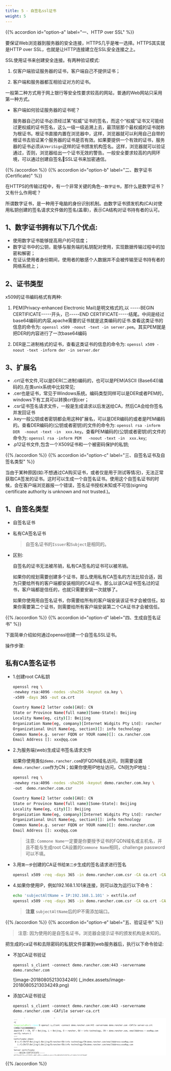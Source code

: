 ```yaml
---
title: 5 - 自签名ssl证书
weight: 5
---
```


{{% accordion id="option-a" label="一、HTTP over SSL" %}}

要保证Web浏览器到服务器的安全连接，HTTPS几乎是唯一选择。HTTPS其实就是HTTP over SSL，也就是让HTTP连接建立在SSL安全连接之上。

SSL使用证书来创建安全连接。有两种验证模式:

1. 仅客户端验证服务器的证书，客户端自己不提供证书；

2. 客户端和服务器都互相验证对方的证书。

一般第二种方式用于网上银行等安全性要求较高的网站，普通的Web网站只采用第一种方式。

- 客户端如何验证服务器的证书呢？

    服务器自己的证书必须经过某“权威”证书的签名，而这个“权威”证书又可能经过更权威的证书签名，这么一级一级追溯上去，最顶层那个最权威的证书就称为根证书。根证书直接内置在浏览器中，这样，浏览器就可以利用自己自带的根证书去验证某个服务器的证书是否有效。如果要提供一个有效的证书，服务器的证书必须从`VeriSign`这样的证书颁发机构签名。这样，浏览器就可以验证通过，否则，浏览器给出一个证书无效的警告。一般安全要求较高的内网环境，可以通过创建自签名SSL证书来加密通信。

{{% /accordion %}}
{{% accordion id="option-b" label="二、数字证书(Certificate)" %}}

在HTTPS的传输过程中，有一个非常关键的角色--`数字证书`，那什么是数字证书？又有什么作用呢？

所谓数字证书，是一种用于电脑的身份识别机制。由数字证书颁发机构(CA)对使用私钥创建的签名请求文件做的签名(盖章)，表示CA结构对证书持有者的认可。

## 1、数字证书拥有以下几个优点:

- 使用数字证书能够提高用户的可信度；
- 数字证书中的公钥，能够与服务端的私钥配对使用，实现数据传输过程中的加密和解密；
- 在证认使用者身份期间，使用者的敏感个人数据并不会被传输至证书持有者的网络系统上；

## 2、证书类型

x509的证书编码格式有两种:

1. PEM(Privacy-enhanced Electronic Mail)是明文格式的,以 -----BEGIN CERTIFICATE-----开头，已-----END CERTIFICATE-----结尾。中间是经过base64编码的内容,apache需要的证书就是这类编码的证书.查看这类证书的信息的命令为: `openssl x509 -noout -text -in server.pem`。其实PEM就是把DER的内容进行了一次base64编码

2. DER是二进制格式的证书，查看这类证书的信息的命令为: `openssl x509 -noout -text -inform der -in server.der`

## 3、扩展名

- .crt证书文件,可以是DER(二进制)编码的，也可以是PEM(ASCII (Base64))编码的),在类unix系统中比较常见;
- .cer也是证书，常见于Windows系统。编码类型同样可以是DER或者PEM的，windows下有工具可以转换crt到cer；
- .csr证书签名请求文件，一般是生成请求以后发送给CA，然后CA会给你签名并发回证书
- .key一般公钥或者密钥都会用这种扩展名，可以是DER编码的或者是PEM编码的。查看DER编码的(公钥或者密钥)的文件的命令为: `openssl rsa -inform DER  -noout -text -in  xxx.key`。查看PEM编码的(公钥或者密钥)的文件的命令为: `openssl rsa -inform PEM   -noout -text -in  xxx.key`;
- .p12证书文件,包含一个X509证书和一个被密码保护的私钥;

{{% /accordion %}}
{{% accordion id="option-c" label="三、自签名证书及自签名类型" %}}

当由于某种原因(如:不想通过CA购买证书，或者仅是用于测试等情况)，无法正常获取CA签发的证书。这时可以生成一个自签名证书。使用这个自签名证书的时候，会在客户端浏览器报一个错误，签名证书授权未知或不可信(signing certificate authority is unknown and not trusted.)。

## 1、自签名类型

- 自签名证书
- 私有CA签名证书

  >自签名证书的`Issuer`和`Subject`是相同的。

- 区别:

    自签名的证书无法被吊销，私有CA签名的证书可以被吊销。

    如果你的规划需要创建多个证书，那么使用私有CA签名的方法比较合适，因为只要给所有的客户端都安装相同的CA证书，那么以该CA证书签名过的证书，客户端都是信任的，也就只需要安装一次就够了。

    如果你使用用自签名证书，你需要给所有的客户端安装该证书才会被信任。如果你需要第二个证书，则需要给所有客户端安装第二个CA证书才会被信任。

{{% /accordion %}}
{{% accordion id="option-d" label="四、生成自签名证书" %}}

下面简单介绍如何通过openssl创建一个自签名SSL证书。

操作步骤:

## 私有CA签名证书

- 1.创建root CA私钥

    ```bash
    openssl req \
    -newkey rsa:4096 -nodes -sha256 -keyout ca.key \
    -x509 -days 365 -out ca.crt
    ```

    ```bash
    Country Name(2 letter code)[AU]: CN
    State or Province Name(full name)[Some-State]: Beijing
    Locality Name(eg, city)[]: Beijing
    Organization Name(eg, company)[Internet Widgits Pty Ltd]: rancher
    Organizational Unit Name(eg, section)[]: info technology
    Common Name(e.g. server FQDN or YOUR name)[]: ca.rancher.com
    Email Address []: xxx@qq.com
    ```

- 2.为服务端(web)生成证书签名请求文件

    如果你使用类似`demo.rancher.com`的FQDN域名访问，则需要设置`demo.rancher.com`作为CN；如果你使用IP地址访问，CN则为IP地址：

    ```bash
    openssl req \
    -newkey rsa:4096 -nodes -sha256 -keyout demo.rancher.com.key \
    -out  demo.rancher.com.csr
    ```

    ```bash
    Country Name(2 letter code)[AU]: CN
    State or Province Name(full name)[Some-State]: Beijing
    Locality Name(eg, city)[]: Beijing
    Organization Name(eg, company)[Internet Widgits Pty Ltd]: rancher
    Organizational Unit Name(eg, section)[]: info technology
    Common Name(e.g. server FQDN or YOUR name)[]: demo.rancher.com
    Email Address []: xxx@qq.com
    ```
    >注意: `Commone Name`一定要是你要授予证书的FQDN域名或主机名，并且不能与生成root CA设置的`Commone Name`相同，challenge password可以不填。

- 3.用`第一步`创建的CA证书给`第二步`生成的签名请求进行签名

    ```bash
    openssl x509 -req -days 365 -in demo.rancher.com.csr -CA ca.crt -CAkey ca.key -CAcreateserial -out demo.rancher.com.crt
    ```
- 4.如果你使用IP，例如192.168.1.101来连接，则可以改为运行以下命令：

    ```bash
    echo 'subjectAltName = IP:192.168.1.101' > extfile.cnf
    openssl x509 -req -days 365 -in demo.rancher.com.csr -CA ca.crt -CAkey ca.key -CAcreateserial -extfile extfile.cnf -out  demo.rancher.com.crt
    ```
    > **注意** `subjectAltName`后的IP不需添加端口。

{{% /accordion %}}
{{% accordion id="option-e" label="五、验证证书" %}}

>注意: 因为使用的是自签名证书，浏览器会提示证书的颁发机构是未知的。

把生成的ca证书和去除密码的私钥文件部署到web服务器后，执行以下命令验证:

- 不加CA证书验证

    ```
    openssl s_client -connect demo.rancher.com:443 -servername demo.rancher.com
    ```
    ![image-20180805213034249] (_index.assets/image-20180805213034249.png)

- 添加CA证书验证

    ```
    openssl s_client -connect demo.rancher.com:443 -servername demo.rancher.com -CAfile server-ca.crt
    ```
    ![image-20180805213123781](_index.assets/image-20180805213123781.png)

{{% /accordion %}}